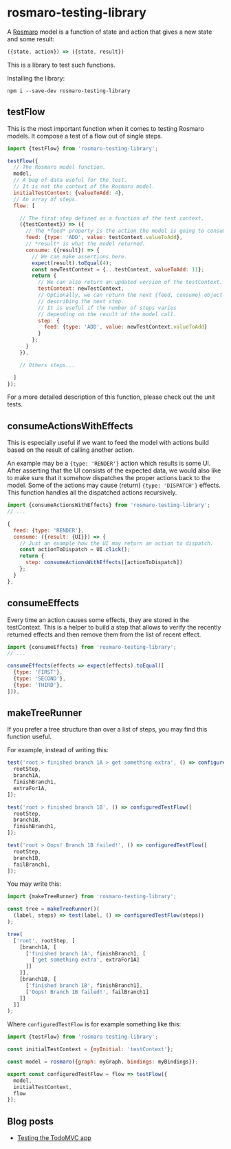 # rosmaro-testing-library

A [Rosmaro](https://rosmaro.js.org) model is a function of state and action that gives a new state and some result:
```javascript
({state, action}) => ({state, result})
```

This is a library to test such functions.

Installing the library:
```
npm i --save-dev rosmaro-testing-library
```

## testFlow
This is the most important function when it comes to testing Rosmaro models. It compose a test of a flow out of single steps.
```javascript
import {testFlow} from 'rosmaro-testing-library';

testFlow({
  // The Rosmaro model function.
  model,
  // A bag of data useful for the test.
  // It is not the context of the Rosmaro model.
  initialTestContext: {valueToAdd: 4},
  // An array of steps.
  flow: [

    // The first step defined as a function of the test context.
    ({testContext}) => ({
      // The *feed* property is the action the model is going to consume.
      feed: {type: 'ADD', value: testContext.valueToAdd},
      // *result* is what the model returned.
      consume: ({result}) => {
        // We can make assertions here.
        expect(result).toEqual(4);
        const newTestContext = {...testContext, valueToAdd: 11};
        return {
          // We can also return an updated version of the testContext.
          testContext: newTestContext,
          // Optionally, we can return the next {feed, consume} object
          // describing the next step.
          // It is useful if the number of steps varies
          // depending on the result of the model call.
          step: {
            feed: {type: 'ADD', value: newTestContext.valueToAdd}
          }
        };
      }
    }),

    // Others steps...

  ]
});
```

For a more detailed description of this function, please check out the unit tests.

## consumeActionsWithEffects

This is especially useful if we want to feed the model with actions build based on the result of calling another action. 

An example may be a `{type: 'RENDER'}` action which results is some UI. After asserting that the UI consists of the expected data, we would also like to make sure that it somehow dispatches the proper actions back to the model. Some of the actions may cause (return) `{type: 'DISPATCH'}` effects. This function handles all the dispatched actions recursively.

```javascript
import {consumeActionsWithEffects} from 'rosmaro-testing-library';
// ...

{
  feed: {type: 'RENDER'},
  consume: ({result: {UI}}) => {
    // Just an example how the UI may return an action to dispatch.
    const actionToDispatch = UI.click();
    return {
      step: consumeActionsWithEffects([actionToDispatch])
    };
  }
},
```

## consumeEffects

Every time an action causes some effects, they are stored in the testContext.
This is a helper to build a step that allows to verify the recently returned effects and then remove them from the list of recent effect.

```javascript
import {consumeEffects} from 'rosmaro-testing-library';
// ...

consumeEffects(effects => expect(effects).toEqual([
  {type: 'FIRST'},
  {type: 'SECOND'},
  {type: 'THIRD'},
])),

```

## makeTreeRunner

If you prefer a tree structure than over a list of steps, you may find this function useful.

For example, instead of writing this:
```javascript
test('root > finished branch 1A > get something extra', () => configuredTestFlow([
  rootStep,
  branch1A,
  finishBranch1,
  extraFor1A,
]);

test('root > finished branch 1B', () => configuredTestFlow([
  rootStep,
  branch1B,
  finishBranch1,
]);

test('root > Oops! Branch 1B failed!', () => configuredTestFlow([
  rootStep,
  branch1B,
  failBranch1,
]);
```

You may write this:
```javascript
import {makeTreeRunner} from 'rosmaro-testing-library';

const tree = makeTreeRunner()(
  (label, steps) => test(label, () => configuredTestFlow(steps))
);

tree(
  ['root', rootStep, [
    [branch1A, [
      ['finished branch 1A', finishBranch1, [
        ['get something extra', extraFor1A]
      ]]
    ]],
    [branch1B, [
      ['finished branch 1B', finishBranch1],
      ['Oops! Branch 1B failed!', failBranch1]
    ]]
  ]]
);

```

Where `configuredTestFlow` is for example something like this:
```javascript
import {testFlow} from 'rosmaro-testing-library';

const initialTestContext = {myInitial: 'testContext'};

const model = rosmaro({graph: myGraph, bindings: myBindings});

export const configuredTestFlow = flow => testFlow({
  model,
  initialTestContext,
  flow
});
```

## Blog posts

- [Testing the TodoMVC app](https://lukaszmakuch.pl/post/testing-the-todomvc-app)
